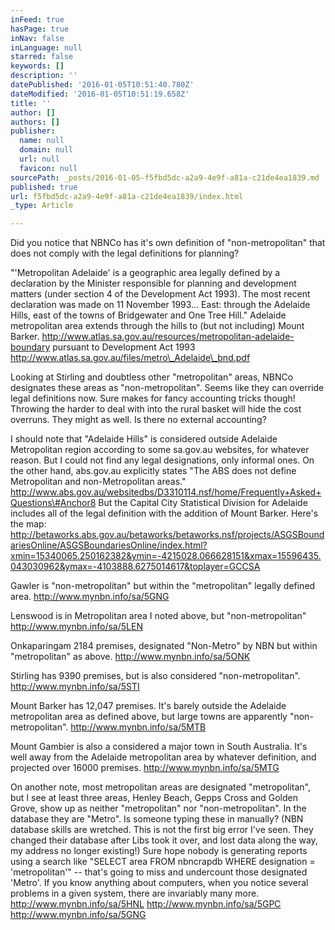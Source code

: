 ```yaml
---
inFeed: true
hasPage: true
inNav: false
inLanguage: null
starred: false
keywords: []
description: ''
datePublished: '2016-01-05T10:51:40.780Z'
dateModified: '2016-01-05T10:51:19.658Z'
title: ''
author: []
authors: []
publisher:
  name: null
  domain: null
  url: null
  favicon: null
sourcePath: _posts/2016-01-05-f5fbd5dc-a2a9-4e9f-a81a-c21de4ea1839.md
published: true
url: f5fbd5dc-a2a9-4e9f-a81a-c21de4ea1839/index.html
_type: Article

---
```

Did you notice that NBNCo has it's own definition of "non-metropolitan" that does not comply with the legal definitions for planning? 

"'Metropolitan Adelaide' is a geographic area legally defined by a declaration by the Minister responsible for planning and development matters (under section 4 of the Development Act 1993). The most recent declaration was made on 11 November 1993... East: through the Adelaide Hills, east of the towns of Bridgewater and One Tree Hill." Adelaide metropolitan area extends through the hills to (but not including) Mount Barker. http://www.atlas.sa.gov.au/resources/metropolitan-adelaide-boundary pursuant to Development Act 1993 http://www.atlas.sa.gov.au/files/metro\_Adelaide\_bnd.pdf  

Looking at Stirling and doubtless other "metropolitan" areas, NBNCo designates these areas as "non-metropolitan". Seems like they can override legal definitions now. Sure makes for fancy accounting tricks though! Throwing the harder to deal with into the rural basket will hide the cost overruns. They might as well. Is there no external accounting? 

I should note that "Adelaide Hills" is considered outside Adelaide Metropolitan region according to some sa.gov.au websites, for whatever reason. But I could not find any legal designations, only informal ones. On the other hand, abs.gov.au explicitly states "The ABS does not define Metropolitan and non-Metropolitan areas." http://www.abs.gov.au/websitedbs/D3310114.nsf/home/Frequently+Asked+Questions\#Anchor8 But the Capital City Statistical Division for Adelaide includes all of the legal definition with the addition of Mount Barker. Here's the map: http://betaworks.abs.gov.au/betaworks/betaworks.nsf/projects/ASGSBoundariesOnline/ASGSBoundariesOnline/index.html?xmin=15340065.250162382&ymin=-4215028.066628151&xmax=15596435.043030962&ymax=-4103888.6275014617&toplayer=GCCSA

Gawler is "non-metropolitan" but within the "metropolitan" legally defined area. http://www.mynbn.info/sa/5GNG
  
Lenswood is in Metropolitan area I noted above, but "non-metropolitan" http://www.mynbn.info/sa/5LEN
  
Onkaparingam 2184 premises, designated "Non-Metro" by NBN but within "metropolitan" as above. http://www.mynbn.info/sa/5ONK
  
Stirling has 9390 premises, but is also considered "non-metropolitan". http://www.mynbn.info/sa/5STI

Mount Barker has 12,047 premises. It's barely outside the Adelaide metropolitan area as defined above, but large towns are apparently "non-metropolitan". http://www.mynbn.info/sa/5MTB
  
Mount Gambier is also a considered a major town in South Australia. It's well away from the Adelaide metropolitan area by whatever definition, and projected over 16000 premises. http://www.mynbn.info/sa/5MTG 

On another note, most metropolitan areas are designated "metropolitan", but I see at least three areas, Henley Beach, Gepps Cross and Golden Grove, show up as neither "metropolitan" nor "non-metropolitan". In the database they are "Metro". Is someone typing these in manually? (NBN database skills are wretched. This is not the first big error I've seen. They changed their database after Libs took it over, and lost data along the way, my address no longer existing!) Sure hope nobody is generating reports using a search like "SELECT area FROM nbncrapdb WHERE designation = 'metropolitan'" -- that's going to miss and undercount those designated 'Metro'. If you know anything about computers, when you notice several problems in a given system, there are invariably many more. http://www.mynbn.info/sa/5HNL http://www.mynbn.info/sa/5GPC http://www.mynbn.info/sa/5GNG